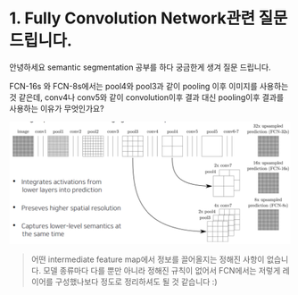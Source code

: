 # 1. Fully Convolution Network관련 질문 드립니다.

안녕하세요 semantic segmentation 공부를 하다 궁금한게 생겨 질문 드립니다.

FCN-16s 와 FCN-8s에서는 pool4와 pool3과 같이 pooling 이후 이미지를 사용하는 것 같은데, conv4나 conv5와 같이 convolution이후 결과 대신 pooling이후 결과를 사용하는 이유가 무엇인가요?

<img src="(4강) Semantic segmentation.assets/mceclip0.png" alt="img" style="zoom:67%;" />





> 어떤 intermediate feature map에서 정보를 끌어올지는 정해진 사항이 없습니다. 모델 종류마다 다를 뿐만 아니라 정해진 규칙이 없어서 FCN에서는 저렇게 레이어를 구성했나보다 정도로 정리하셔도 될 것 같습니다 :)